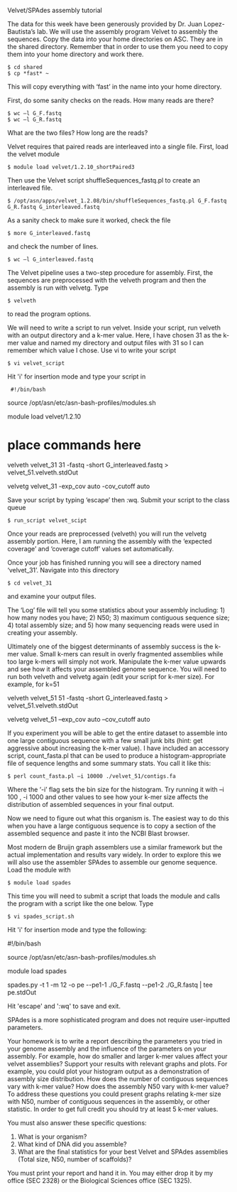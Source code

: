 Velvet/SPAdes assembly tutorial

The data for this week have been generously provided by Dr. Juan Lopez-Bautista’s lab. We will use the assembly program Velvet to assembly the sequences. Copy the data into your home directories on ASC. They are in the shared directory. Remember that in order to use them you need to copy them into your home directory and work there.

    $ cd shared
    $ cp *fast* ~

This will copy everything with ‘fast’ in the name into your home directory.

First, do some sanity checks on the reads. How many reads are there? 

    $ wc –l G_F.fastq
    $ wc –l G_R.fastq

What are the two files? How long are the reads?

Velvet requires that paired reads are interleaved into a single file. First, load the velvet module 

    $ module load velvet/1.2.10_shortPaired3

Then use the Velvet script shuffleSequences_fastq.pl to create an interleaved file.

    $ /opt/asn/apps/velvet_1.2.08/bin/shuffleSequences_fastq.pl G_F.fastq G_R.fastq G_interleaved.fastq

As a sanity check to make sure it worked, check the file

    $ more G_interleaved.fastq

and check the number of lines.

    $ wc –l G_interleaved.fastq

The Velvet pipeline uses a two-step procedure for assembly. First, the sequences are preprocessed with the velveth program and then the assembly is run with velvetg. Type 

    $ velveth

to read the program options. 

We will need to write a script to run velvet. Inside your script, run velveth with an output directory and a k-mer value. Here, I have chosen 31 as the k-mer value and named my directory and output files with 31 so I can remember which value I chose. Use vi to write your script 

    $ vi velvet_script

Hit 'i' for insertion mode and type your script in

     #!/bin/bash

source /opt/asn/etc/asn-bash-profiles/modules.sh

module load velvet/1.2.10

# place commands here

velveth velvet_31 31 -fastq -short G_interleaved.fastq > velvet_51.velveth.stdOut

velvetg velvet_31 -exp_cov auto -cov_cutoff auto



Save your script by typing ‘escape’ then :wq. Submit your script to the class queue

    $ run_script velvet_scipt

Once your reads are preprocessed (velveth) you will run the velvetg assembly portion. Here, I am running the assembly with the ‘expected coverage’ and ‘coverage cutoff’ values set automatically. 

Once your job has finished running you will see a directory named ‘velvet_31’. Navigate into this directory

    $ cd velvet_31

and examine your output files. 

The ‘Log’ file will tell you some statistics about your assembly including: 1) how many nodes you have; 2) N50; 3) maximum contiguous sequence size; 4) total assembly size; and 5) how many sequencing reads were used in creating your assembly. 

Ultimately one of the biggest determinants of assembly success is the k-mer value. Small k-mers can result in overly fragmented assemblies while too large k-mers will simply not work. Manipulate the k-mer value upwards and see how it affects your assembled genome sequence. You will need to run both velveth and velvetg again (edit your script for k-mer size). For example, for k=51 

velveth velvet_51 51 -fastq -short G_interleaved.fastq > velvet_51.velveth.stdOut

velvetg velvet_51 –exp_cov auto –cov_cutoff auto

If you experiment you will be able to get the entire dataset to assemble into one large contiguous sequence with a few small junk bits (hint: get aggressive about increasing the k-mer value). I have included an accessory script, count_fasta.pl that can be used to produce a histogram-appropriate file of sequence lengths and some summary stats. You call it like this:

    $ perl count_fasta.pl –i 10000 ./velvet_51/contigs.fa

Where the ‘-i’ flag sets the bin size for the histogram. Try running it with –i 100 , -i 1000 and other values to see how your k-mer size affects the distribution of assembled sequences in your final output. 

Now we need to figure out what this organism is. The easiest way to do this when you have a large contiguous sequence is to copy a section of the assembled sequence and paste it into the NCBI Blast browser. 

Most modern de Bruijn graph assemblers use a similar framework but the actual implementation and results vary widely. In order to explore this we will also use the assembler SPAdes to assemble our genome sequence. Load the module with

    $ module load spades

This time you will need to submit a script that loads the module and calls the program with a script like the one below. Type

    $ vi spades_script.sh

Hit 'i' for insertion mode and type the following:

#!/bin/bash

source /opt/asn/etc/asn-bash-profiles/modules.sh

module load spades

spades.py -t 1 -m 12 -o pe --pe1-1 ./G_F.fastq --pe1-2 ./G_R.fastq | tee pe.stdOut

Hit 'escape' and ':wq' to save and exit. 

SPAdes is a more sophisticated program and does not require user-inputted parameters.

Your homework is to write a report describing the parameters you tried in your genome assembly and the influence of the parameters on your assembly. For example, how do smaller and larger k-mer values affect your velvet assemblies? Support your results with relevant graphs and plots. For example, you could plot your histogram output as a demonstration of assembly size distribution. How does the number of contiguous sequences vary with k-mer value? How does the assembly N50 vary with k-mer value? To address these questions you could present graphs relating k-mer size with N50, number of contiguous sequences in the assembly, or other statistic. In order to get full credit you should try at least 5 k-mer values.

You must also answer these specific questions:
1.	What is your organism?
2.	What kind of DNA did you assemble? 
3.	What are the final statistics for your best Velvet and SPAdes assemblies (Total size, N50, number of scaffolds)?

You must print your report and hand it in. You may either drop it by my office (SEC 2328) or the Biological Sciences office (SEC 1325). 
